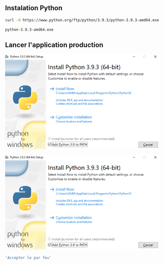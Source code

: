 ## Instalation Python
```bash
curl -O https://www.python.org/ftp/python/3.9.3/python-3.9.3-amd64.exe
```
```bash
python-3.9.3-amd64.exe
```

## Lancer l'application production
![Cocher la case Add Python 3.9 to PATH](Image_README/MicrosoftTeams-image-2.png)

![Cliquer sur Install New](Image_README/MicrosoftTeams-image-2.png)
```bash
'Accepter le par feu'
```

